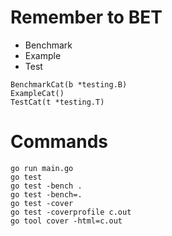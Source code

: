 # Remember to BET
- Benchmark
- Example
- Test

```
BenchmarkCat(b *testing.B)
ExampleCat()
TestCat(t *testing.T)
```

# Commands

```
go run main.go
go test
go test -bench .
go test -bench=.
go test -cover
go test -coverprofile c.out
go tool cover -html=c.out
```

















































